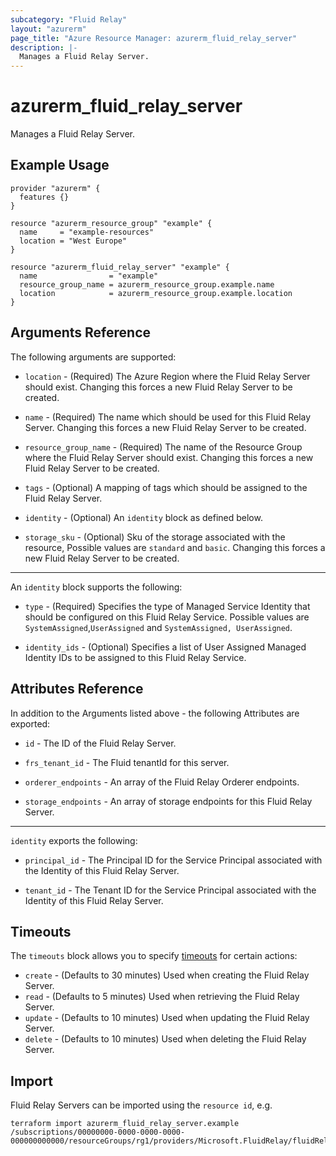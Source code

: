 ```yaml
---
subcategory: "Fluid Relay"
layout: "azurerm"
page_title: "Azure Resource Manager: azurerm_fluid_relay_server"
description: |-
  Manages a Fluid Relay Server.
---
```


# azurerm_fluid_relay_server

Manages a Fluid Relay Server.

## Example Usage

```hcl
provider "azurerm" {
  features {}
}

resource "azurerm_resource_group" "example" {
  name     = "example-resources"
  location = "West Europe"
}

resource "azurerm_fluid_relay_server" "example" {
  name                = "example"
  resource_group_name = azurerm_resource_group.example.name
  location            = azurerm_resource_group.example.location
}
```

## Arguments Reference

The following arguments are supported:

* `location` - (Required) The Azure Region where the Fluid Relay Server should exist. Changing this forces a new Fluid Relay Server to be created.

* `name` - (Required) The name which should be used for this Fluid Relay Server. Changing this forces a new Fluid Relay Server to be created.

* `resource_group_name` - (Required) The name of the Resource Group where the Fluid Relay Server should exist. Changing this forces a new Fluid Relay Server to be created.

* `tags` - (Optional) A mapping of tags which should be assigned to the Fluid Relay Server.

* `identity` - (Optional) An `identity` block as defined below.

* `storage_sku` - (Optional) Sku of the storage associated with the resource, Possible values are `standard` and `basic`. Changing this forces a new Fluid Relay Server to be created.

---

An `identity` block supports the following:

* `type` - (Required) Specifies the type of Managed Service Identity that should be configured on this Fluid Relay Service. Possible values are `SystemAssigned`,`UserAssigned` and `SystemAssigned, UserAssigned`.

* `identity_ids` - (Optional) Specifies a list of User Assigned Managed Identity IDs to be assigned to this Fluid Relay Service.

## Attributes Reference

In addition to the Arguments listed above - the following Attributes are exported: 

* `id` - The ID of the Fluid Relay Server.

* `frs_tenant_id` - The Fluid tenantId for this server.

* `orderer_endpoints` - An array of the Fluid Relay Orderer endpoints.

* `storage_endpoints` - An array of storage endpoints for this Fluid Relay Server.

---

`identity` exports the following:

* `principal_id` - The Principal ID for the Service Principal associated with the Identity of this Fluid Relay Server.

* `tenant_id` - The Tenant ID for the Service Principal associated with the Identity of this Fluid Relay Server.

## Timeouts

The `timeouts` block allows you to specify [timeouts](https://www.terraform.io/language/resources/syntax#operation-timeouts) for certain actions:

* `create` - (Defaults to 30 minutes) Used when creating the Fluid Relay Server.
* `read` - (Defaults to 5 minutes) Used when retrieving the Fluid Relay Server.
* `update` - (Defaults to 10 minutes) Used when updating the Fluid Relay Server.
* `delete` - (Defaults to 10 minutes) Used when deleting the Fluid Relay Server.

## Import

Fluid Relay Servers can be imported using the `resource id`, e.g.

```shell
terraform import azurerm_fluid_relay_server.example /subscriptions/00000000-0000-0000-0000-000000000000/resourceGroups/rg1/providers/Microsoft.FluidRelay/fluidRelayServers/server1
```
